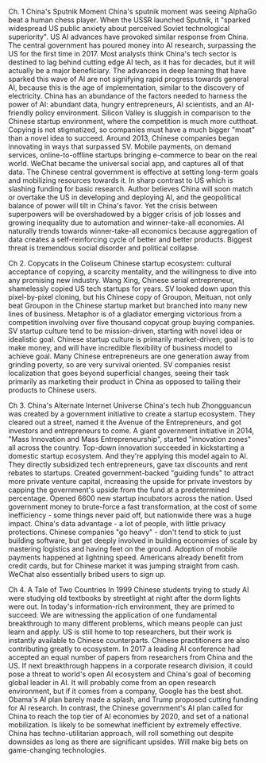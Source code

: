 Ch. 1 China's Sputnik Moment
China's sputnik moment was seeing AlphaGo beat a human chess player.
When the USSR launched Sputnik, it "sparked widespread US public anxiety about perceived Soviet technological superiority".
US AI advances have provoked similar response from China. The central government has poured money into AI research, surpassing the US for the first time in 2017.
Most analysts think China's tech sector is destined to lag behind cutting edge AI tech, as it has for decades, but it will actually be a major beneficiary.
The advances in deep learning that have sparked this wave of AI are not signifying rapid progress towards general AI, because this is the age of implementation, similar to the discovery of electricity.
China has an abundance of the factors needed to harness the power of AI: abundant data, hungry entrepreneurs, AI scientists, and an AI-friendly policy environment.
Silicon Valley is sluggish in comparison to the Chinese startup environment, where the competition is much more cutthoat. Copying is not stigmatized, so companies must have a much bigger "moat" than a novel idea to succeed.
Around 2013, Chinese companies began innovating in ways that surpassed SV. Mobile payments, on demand services, online-to-offline startups bringing e-commerce to bear on the real world. WeChat became the universal social app, and captures all of that data.
The Chinese central government is effective at setting long-term goals and mobilizing resources towards it. In sharp contrast to US which is slashing funding for basic research.
Author believes China will soon match or overtake the US in developing and deploying AI, and the geopolitical balance of power will tilt in China's favor.
Yet the crisis between superpowers will be overshadowed by a bigger crisis of job losses and growing inequality due to automation and winner-take-all economies. AI naturally trends towards winner-take-all economics because aggregation of data creates a self-reinforcing cycle of better and better products.
Biggest threat is tremendous social disorder and political collapse.

Ch 2. Copycats in the Coliseum
Chinese startup ecosystem: cultural acceptance of copying, a scarcity mentality, and the willingness to dive into any promising new industry.
Wang Xing, Chinese serial entrepreneur, shamelessly copied US tech startups for years. SV looked down upon this pixel-by-pixel cloning, but his Chinese copy of Groupon, Meituan, not only beat Groupon in the Chinese startup market but branched into many new lines of business. Metaphor is of a gladiator emerging victorious from a competition involving over five thousand copycat group buying companies.
SV startup culture tend to be mission-driven, starting with novel idea or idealistic goal. Chinese startup culture is primarily market-driven; goal is to make money, and will have incredible flexibility of business model to achieve goal. Many Chinese entrepreneurs are one generation away from grinding poverty, so are very survival oriented.
SV companies resist localization that goes beyond superficial changes, seeing their task primarily as marketing their product in China as opposed to tailing their products to Chinese users.

Ch 3. China's Alternate Internet Universe
China's tech hub Zhongguancun was created by a government initiative to create a startup ecosystem. They cleared out a street, named it the Avenue of the Entrepreneurs, and got investors and entrepreneurs to come.
A giant government initiative in 2014, "Mass Innovation and Mass Entrepreneurship", started "innovation zones" all across the country. Top-down innovation succeeded in kickstarting a domestic startup ecosystem. And they're applying this model again to AI.
They directly subsidized tech entrepreneurs, gave tax discounts and rent rebates to startups. Created government-backed "guiding funds" to attract more private venture capital, increasing the upside for private investors by capping the government's upside from the fund at a predetermined percentage. Opened 6600 new startup incubators across the nation. Used government money to brute-force a fast transformation, at the cost of some inefficiency - some things never paid off, but nationwide there was a huge impact.
China's data advantage - a lot of people, with little privacy protections.
Chinese companies "go heavy" - don't tend to stick to just building software, but get deeply involved in building economies of scale by mastering logistics and having feet on the ground.
Adoption of mobile payments happened at lightning speed. Americans already benefit from credit cards, but for Chinese market it was jumping straight from cash. WeChat also essentially bribed users to sign up.

Ch 4. A Tale of Two Countries
In 1999 Chinese students trying to study AI were studying old textbooks by streetlight at night after the dorm lights were out. In today's information-rich environment, they are primed to succeed.
We are witnessing the application of one fundamental breakthrough to many different problems, which means people can just learn and apply. US is still home to top researchers, but their work is instantly available to Chinese counterparts. Chinese practitioners are also contributing greatly to ecosystem. In 2017 a leading AI conference had accepted an equal number of papers from researchers from China and the US.
If next breakthrough happens in a corporate research division, it could pose a threat to world's open AI ecosystem and China's goal of becoming global leader in AI. It will probably come from an open research environment, but if it comes from a company, Google has the best shot.
Obama's AI plan barely made a splash, and Trump proposed cutting funding for AI research. In contrast, the Chinese government's AI plan called for China to reach the top tier of AI economies by 2020, and set of a national mobilization. Is likely to be somewhat inefficient by extremely effective.
China has techno-utilitarian approach, will roll something out despite downsides as long as there are significant upsides. Will make big bets on game-changing technologies.
